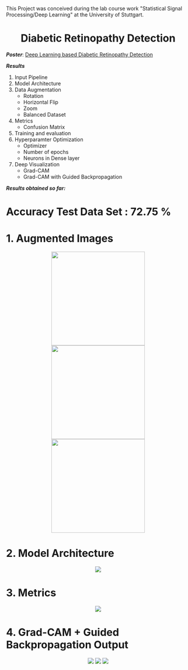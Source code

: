This Project was conceived during the lab course work "Statistical Signal Processing/Deep Learning" at the University of Stuttgart. 
<h1 align="center">
	Diabetic Retinopathy Detection
</h1>

**_Poster_**: [Deep Learning based Diabetic Retinopathy Detection](https://drive.google.com/open?id=1MWiaWr59_-1_XmZdLE7F-9SmLLwITJ86)

**_Results_**

1) Input Pipeline
2) Model Architecture
3) Data Augmentation
	- Rotation
	- Horizontal Flip
	- Zoom
	- Balanced Dataset
4) Metrics
	- Confusion Matrix 	
5) Training and evaluation
6) Hyperparamter Optimization
	- Optimizer
	- Number of epochs
	- Neurons in Dense layer 
5) Deep Visualization
	- Grad-CAM
	- Grad-CAM with Guided Backpropagation


**_Results obtained so far:_**
<h1 align="left">
	Accuracy Test Data Set : 72.75 %
</h1>

<h1 align="left">
	1. Augmented Images
</h1>

<p align="center">
  <img src="https://media.github.tik.uni-stuttgart.de/user/986/files/798cda80-3145-11ea-8a07-8365194d66a8" width="256" height="256" />
  <img src="https://media.github.tik.uni-stuttgart.de/user/986/files/71379e00-314b-11ea-91d1-eb795a88117d" width="256" height="256" />
  <img src="https://media.github.tik.uni-stuttgart.de/user/986/files/ca9fcd00-314b-11ea-893b-31ebb46aa7c8" width="256" height="256" />
</p>

<h1 align="left">
	2. Model Architecture
</h1>
<p align="center">
  <img src="https://media.github.tik.uni-stuttgart.de/user/986/files/6c5fdc00-3ab3-11ea-8ae4-7719b0df0c73" >
 
</p>

<h1 align="left">
	3. Metrics
</h1>


<p align="center">
  <img src="https://media.github.tik.uni-stuttgart.de/user/986/files/801b5200-3145-11ea-962f-5de72af8437d"  >
</p>


<h1 align="left">
	4. Grad-CAM + Guided Backpropagation Output
</h1>


<p align="center">
  <img src="https://media.github.tik.uni-stuttgart.de/user/986/files/449d3680-3942-11ea-9e19-3c4295bbfdca" />
  <img src="https://media.github.tik.uni-stuttgart.de/user/986/files/449d3680-3942-11ea-8031-b7e8e5a0c74b" /> 
<img src="https://media.github.tik.uni-stuttgart.de/user/986/files/449d3680-3942-11ea-8592-acf11f6ed400" /> 
  
	
</p>


